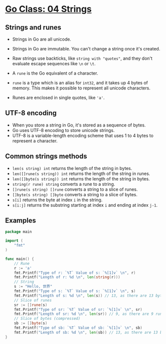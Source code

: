 # [Go Class: 04 Strings](https://www.youtube.com/watch?v=nxWqANttAdA&list=PLoILbKo9rG3skRCj37Kn5Zj803hhiuRK6&index=5)

## Strings and runes

* Strings in Go are all unicode.
* Strings in Go are immutable. You can't change a string once it's created.
* Raw strings use backticks, like `string with "quotes"`, and they don't evaluate escape sequences like `\n` or `\t`.

* A `rune` is the Go equivalent of a character.
* `rune` is a type which is an alias for `int32`, and it takes up 4 bytes of memory. This makes it possible to represent all unicode characters.
* Runes are enclosed in single quotes, like `'a'`.

## UTF-8 encoding

* When you store a string in Go, it's stored as a sequence of bytes.
* Go uses UTF-8 encoding to store unicode strings.
* UTF-8 is a variable-length encoding scheme that uses 1 to 4 bytes to represent a character.

## Common strings methods

* `len(s string) int` returns the length of the string in bytes.
* `len([]rune(s string)) int` returns the length of the string in runes.
* `len([]byte(s string)) int` returns the length of the string in bytes.
* `string(r rune) string` converts a rune to a string.
* `[]rune(s string) []rune` converts a string to a slice of runes.
* `[]byte(s string) []byte` converts a string to a slice of bytes.
* `s[i]` returns the byte at index `i` in the string.
* `s[i:j]` returns the substring starting at index `i` and ending at index `j-1`.

## Examples

```go	
package main

import (
	"fmt"
)

func main() {
	// Rune
	r := 'a'
	fmt.Printf("Type of r: `%T` Value of s: `%[1]v` \n", r)
	fmt.Printf("Length of r: %d \n", len(string(r)))
	// String
	s := "Hello, 世界"
	fmt.Printf("Type of s: `%T` Value of s: `%[1]v` \n", s)
	fmt.Printf("Length of s: %d \n", len(s)) // 13, as there are 13 bytes
	// Slice of runes
	sr := []rune(s)
	fmt.Printf("Type of sr: `%T` Value of sr: `%[1]v` \n", sr)
	fmt.Printf("Length of sr: %d \n", len(sr)) // 9, as there are 9 runes
	// Slice of bytes (compressed)
	sb := []byte(s)
	fmt.Printf("Type of sb: `%T` Value of sb: `%[1]v` \n", sb)
	fmt.Printf("Length of sb: %d \n", len(sb)) // 13, as there are 13 bytes
}

```
